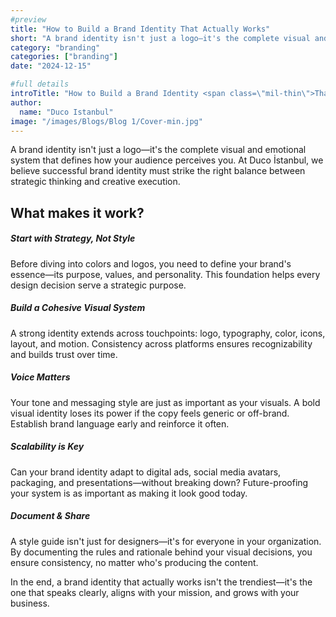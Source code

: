 ```yaml
---
#preview
title: "How to Build a Brand Identity That Actually Works"
short: "A brand identity isn't just a logo—it's the complete visual and emotional system that defines how your audience perceives you. At Duco İstanbul, we believe successful brand identity must strike the right balance between strategic thinking and creative execution."
category: "branding"
categories: ["branding"]
date: "2024-12-15"

#full details
introTitle: "How to Build a Brand Identity <span class=\"mil-thin\">That Actually Works</span>"
author: 
  name: "Duco Istanbul"
image: "/images/Blogs/Blog 1/Cover-min.jpg"
---
```


A brand identity isn't just a logo—it's the complete visual and emotional system that defines how your audience perceives you. At Duco İstanbul, we believe successful brand identity must strike the right balance between strategic thinking and creative execution.

## What makes it work?

##### Start with Strategy, Not Style
Before diving into colors and logos, you need to define your brand's essence—its purpose, values, and personality. This foundation helps every design decision serve a strategic purpose.

##### Build a Cohesive Visual System
A strong identity extends across touchpoints: logo, typography, color, icons, layout, and motion. Consistency across platforms ensures recognizability and builds trust over time.

##### Voice Matters
Your tone and messaging style are just as important as your visuals. A bold visual identity loses its power if the copy feels generic or off-brand. Establish brand language early and reinforce it often.

##### Scalability is Key
Can your brand identity adapt to digital ads, social media avatars, packaging, and presentations—without breaking down? Future-proofing your system is as important as making it look good today.

##### Document & Share
A style guide isn't just for designers—it's for everyone in your organization. By documenting the rules and rationale behind your visual decisions, you ensure consistency, no matter who's producing the content.

In the end, a brand identity that actually works isn't the trendiest—it's the one that speaks clearly, aligns with your mission, and grows with your business.